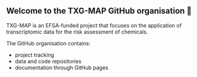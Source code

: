 ## Welcome to the TXG-MAP GitHub organisation 👋
TXG-MAP is an EFSA-funded project that focuses on the application of transcriptomic data for the risk assessment of chemicals.

The GitHub organisation contains:
- project tracking
- data and code repositories
- documentation through GitHub pages
